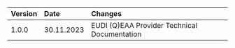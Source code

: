 |Version|Date|Changes|
|:----|:----|:----|
|1.0.0|30.11.2023|EUDI (Q)EAA Provider Technical Documentation|
